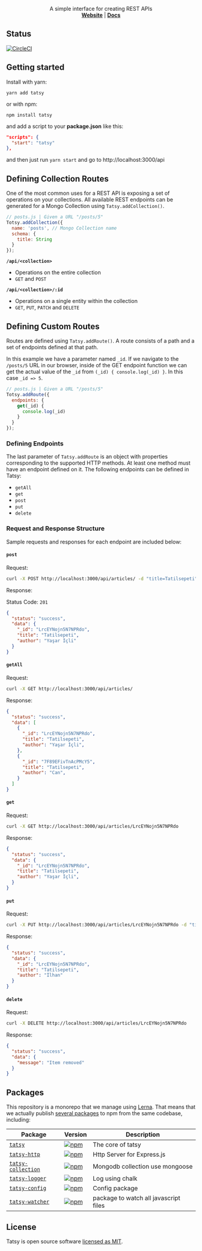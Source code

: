 <p align="center">
  A simple interface for creating REST APIs
  <br>
  <a href="https://tatsy.js.org/"><strong>Website</strong></a> | <a href="https://tatsy.js.org/docs"><strong>Docs</strong></a>
</p>

## Status
[![CircleCI](https://circleci.com/gh/tsepeti/tatsy/tree/master.svg?style=svg)](https://circleci.com/gh/tsepeti/tatsy/tree/master)


## Getting started

Install with yarn:

    yarn add tatsy
  
or with npm:

    npm install tatsy

and add a script to your **package.json** like this:

```JSON
"scripts": {
  "start": "tatsy"
},
```

and then just run `yarn start` and go to http://localhost:3000/api

## Defining Collection Routes
One of the most common uses for a REST API is exposing a set of operations on your collections.
All available REST endpoints can be generated for a Mongo Collection using
`Tatsy.addCollection()`.

```javascript
// posts.js | Given a URL "/posts/5"
Totsy.addCollection({
  name: 'posts', // Mongo Collection name
  schema: {
    title: String
  }
});
```

**`/api/<collection>`**
- Operations on the entire collection
-  `GET` and `POST`

**`/api/<collection>/:id`**
- Operations on a single entity within the collection
- `GET`, `PUT`, `PATCH` and `DELETE`

## Defining Custom Routes
Routes are defined using `Tatsy.addRoute()`. A route consists of a path and a set of endpoints
defined at that path.

In this example we have a parameter named `_id`. If we navigate to the `/posts/5` URL in our browser,
inside of the GET endpoint function we can get the actual value of the `_id` from
`(_id) { console.log(_id) }`. In this case `_id => 5`.

```javascript
// posts.js | Given a URL "/posts/5"
Totsy.addRoute({
  endpoints: {
    get(_id) {
      console.log(_id)
    }
  }
});
```

### Defining Endpoints

The last parameter of `Tatsy.addRoute` is an object with properties corresponding to the supported
HTTP methods. At least one method must have an endpoint defined on it. The following endpoints can
be defined in Tatsy:
- `getAll`
- `get`
- `post`
- `put`
- `delete`

### Request and Response Structure

Sample requests and responses for each endpoint are included below:

#### `post`
Request:
```bash
curl -X POST http://localhost:3000/api/articles/ -d "title=Tatilsepeti" -d "author=Yaşar İçli"
```

Response:

Status Code: `201`
```json
{
  "status": "success",
  "data": {
    "_id": "LrcEYNojn5N7NPRdo",
    "title": "Tatilsepeti",
    "author": "Yaşar İçli"
  }
}
```

#### `getAll`
Request:
```bash
curl -X GET http://localhost:3000/api/articles/
```

Response:
```json
{
  "status": "success",
  "data": [
    {
      "_id": "LrcEYNojn5N7NPRdo",
      "title": "Tatilsepeti",
      "author": "Yaşar İçli",
    },
    {
      "_id": "7F89EFivTnAcPMcY5",
      "title": "Tatilsepeti",
      "author": "Can",
    }
  ]
}
```

#### `get`
Request:
```bash
curl -X GET http://localhost:3000/api/articles/LrcEYNojn5N7NPRdo
```

Response:
```json
{
  "status": "success",
  "data": {
    "_id": "LrcEYNojn5N7NPRdo",
    "title": "Tatilsepeti",
    "author": "Yaşar İçli",
  }
}
```

#### `put`
Request:
```bash
curl -X PUT http://localhost:3000/api/articles/LrcEYNojn5N7NPRdo -d "title=Tatilsepeti" -d "author=İlhan"
```

Response:
```json
{
  "status": "success",
  "data": {
    "_id": "LrcEYNojn5N7NPRdo",
    "title": "Tatilsepeti",
    "author": "İlhan"
  }
}
```

#### `delete`
Request:
```bash
curl -X DELETE http://localhost:3000/api/articles/LrcEYNojn5N7NPRdo
```

Response:
```json
{
  "status": "success",
  "data": {
    "message": "Item removed"
  }
}
```

## Packages

This repository is a monorepo that we manage using [Lerna](https://github.com/lerna/lerna). That means that we actually publish [several packages](/packages) to npm from the same codebase, including:

| Package                                                | Version                                                                                                                             | Description                                                                         |
| ------------------------------------------------------ | ----------------------------------------------------------------------------------------------------------------------------------- | ----------------------------------------------------------------------------------- |
| [`tatsy`](/packages/tatsy)                             | [![npm](https://img.shields.io/npm/v/tatsy.svg?style=flat-square)](https://www.npmjs.com/package/tatsy)                             | The core of tatsy                                                                   |
| [`tatsy-http`](/packages/tatsy-http)                   | [![npm](https://img.shields.io/npm/v/tatsy-http.svg?style=flat-square)](https://www.npmjs.com/package/tatsy-http)                   | Http Server for Express.js                                                          |
| [`tatsy-collection`](/packages/tatsy-collection)       | [![npm](https://img.shields.io/npm/v/tatsy-collection.svg?style=flat-square)](https://www.npmjs.com/package/tatsy-collection)       | Mongodb collection use mongoose                                                     |
| [`tatsy-logger`](/packages/tatsy-logger)               | [![npm](https://img.shields.io/npm/v/tatsy-logger.svg?style=flat-square)](https://www.npmjs.com/package/tatsy-logger)               | Log using chalk                                                                     |
| [`tatsy-config`](/packages/tatsy-config)               | [![npm](https://img.shields.io/npm/v/tatsy-config.svg?style=flat-square)](https://www.npmjs.com/package/tatsy-config)               | Config package                                                                      |
| [`tatsy-watcher`](/packages/tatsy-watcher)             | [![npm](https://img.shields.io/npm/v/tatsy-watcher.svg?style=flat-square)](https://www.npmjs.com/package/tatsy-watcher)             | package to watch all javascript files                                               |


## License

Tatsy is open source software [licensed as MIT](https://github.com/tsepeti/tatsy/blob/master/LICENSE).
